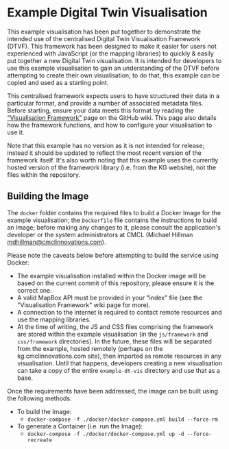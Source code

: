 # Example Digital Twin Visualisation

This example visualisation has been put together to demonstrate the intended use of the centralised Digital Twin Visualisation Framework (DTVF). This framework has been designed to make it easier for users not experienced with JavaScript (or the mapping libraries) to quickly & easily put together a new Digital Twin visualisation. It is intended for developers to use this example visualisation to gain an understanding of the DTVF before attempting to create their own visualisation; to do that, this example can be copied and used as a starting point.

This centralised framework expects users to have structured their data in a particular format, and provide a number of associated metadata files. Before starting, ensure your data meets this format by reading the ["Visualisation Framework"](https://github.com/cambridge-cares/TheWorldAvatar/wiki/Digital-Twin-Visualisations) page on the GitHub wiki. This page also details how the framework functions, and how to configure your visualisation to use it.

Note that this example has no version as it is not intended for release; instead it should be updated to reflect the most recent version of the framework itself. It's also worth noting that this example uses the currently hosted version of the framework library (i.e. from the KG website), not the files within the repository.

## Building the Image

The `docker` folder contains the required files to build a Docker Image for the example visualisation; the `Dockerfile` file contains the instructions to build an Image; before making any changes to it, please consult the application's developer or the system administrators at CMCL (Michael Hillman <mdhillman@cmclinnovations.com>).

Please note the caveats below before attempting to build the service using Docker:

- The example visualisation installed within the Docker image will be based on the current commit of this repository, please ensure it is the correct one.
- A valid MapBox API must be provided in your "index" file (see the "Visualisation Framework" wiki page for more).
- A connection to the internet is required to contact remote resources and use the mapping libraries.
- At the time of writing, the JS and CSS files comprising the framework are stored within the example visualisation (in the `js/framework` and `css/framework` directories). In the future, these files will be separated from the example, hosted remotely (perhaps on the kg.cmclinnovations.com site), then imported as remote resources in any visualisation. Until that happens, developers creating a new visualisation can take a copy of the entire `example-dt-vis` directory and use that as a base.

Once the requirements have been addressed, the image can be built using the following methods.

- To build the Image:
  - `docker-compose -f ./docker/docker-compose.yml build --force-rm`
- To generate a Container (i.e. run the Image):
  - `docker-compose -f ./docker/docker-compose.yml up -d --force-recreate`
